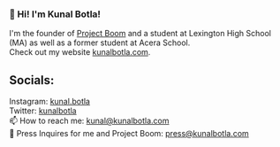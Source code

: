 ### 👋 Hi! I'm Kunal Botla!
I'm the founder of [Project Boom](https://projectboom.org) and a student at Lexington High School (MA) as well as a former student at Acera School.
<br>
Check out my website [kunalbotla.com](https://kunalbotla.com).
## Socials:
Instagram: [kunal.botla](https://www.instagram.com/kunal.botla)
<br>
Twitter: [kunalbotla](https://twitter.com/kunalbotla)
<br>
📫 How to reach me: kunal@kunalbotla.com
<br>
📰 Press Inquires for me and Project Boom: press@kunalbotla.com 

<!--
**kunalbotla/kunalbotla** is a ✨ _special_ ✨ repository because its `README.md` (this file) appears on your GitHub profile.

Here are some ideas to get you started:

- 🔭 I’m currently working on ...
- 🌱 I’m currently learning ...
- 👯 I’m looking to collaborate on ...
- 🤔 I’m looking for help with ...
- 💬 Ask me about ...
- 📫 How to reach me: ...
- 😄 Pronouns: ...
- ⚡ Fun fact: ...
-->
